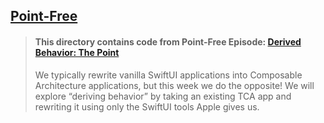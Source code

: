 ## [Point-Free](https://www.pointfree.co)

> #### This directory contains code from Point-Free Episode: [Derived Behavior: The Point](https://www.pointfree.co/episodes/ep150-derived-behavior-the-point)
>
> We typically rewrite vanilla SwiftUI applications into Composable Architecture applications, but this week we do the opposite! We will explore “deriving behavior” by taking an existing TCA app and rewriting it using only the SwiftUI tools Apple gives us.
